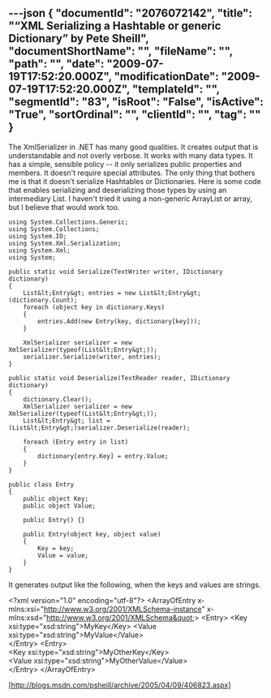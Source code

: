---json
{
  "documentId": "2076072142",
  "title": "“XML Serializing a Hashtable or generic Dictionary” by Pete Sheill",
  "documentShortName": "",
  "fileName": "",
  "path": "",
  "date": "2009-07-19T17:52:20.000Z",
  "modificationDate": "2009-07-19T17:52:20.000Z",
  "templateId": "",
  "segmentId": "83",
  "isRoot": "False",
  "isActive": "True",
  "sortOrdinal": "",
  "clientId": "",
  "tag": ""
}
---

The XmlSerializer in .NET has many good qualities.  It creates output that is understandable and not overly verbose.  It works with many data types.  It has a simple, sensible policy -- it only serializes public properties and members.  It doesn't require special attributes.  The only thing that bothers me is that it doesn't serialize Hashtables or Dictionaries.  Here is some code that enables serializing and deserializing those types by using an intermediary List.  I haven't tried it using a non-generic ArrayList or array, but I believe that would work too.

    using System.Collections.Generic;
    using System.Collections;
    using System.IO;
    using System.Xml.Serialization;
    using System.Xml;
    using System;

    public static void Serialize(TextWriter writer, IDictionary dictionary)
    {
        List&lt;Entry&gt; entries = new List&lt;Entry&gt;(dictionary.Count);
        foreach (object key in dictionary.Keys)
        {
            entries.Add(new Entry(key, dictionary[key]));
        }

        XmlSerializer serializer = new XmlSerializer(typeof(List&lt;Entry&gt;));
        serializer.Serialize(writer, entries);
    }

    public static void Deserialize(TextReader reader, IDictionary dictionary)
    {
        dictionary.Clear();
        XmlSerializer serializer = new XmlSerializer(typeof(List&lt;Entry&gt;));
        List&lt;Entry&gt; list = (List&lt;Entry&gt;)serializer.Deserialize(reader);

        foreach (Entry entry in list)
        {
            dictionary[entry.Key] = entry.Value;
        }
    }

    public class Entry
    {
        public object Key;
        public object Value;

        public Entry() {}

        public Entry(object key, object value)
        {
            Key = key;
            Value = value;
        }
    }

It generates output like the following, when the keys and values are strings.

&lt;?xml version=&quot;1.0&quot; encoding=&quot;utf-8&quot;?&gt;
&lt;ArrayOfEntry x­mlns:xsi=&quot;http://www.w3.org/2001/XMLSchema-instance&quot; x­mlns:xsd=&quot;http://www.w3.org/2001/XMLSchema&quot;&gt;
&lt;Entry&gt;
    &lt;Key xsi:type=&quot;xsd:string&quot;&gt;MyKey&lt;/Key&gt;
    &lt;Value xsi:type=&quot;xsd:string&quot;&gt;MyValue&lt;/Value&gt;  
&lt;/Entry&gt;
&lt;Entry&gt;    
    &lt;Key xsi:type=&quot;xsd:string&quot;&gt;MyOtherKey&lt;/Key&gt;    
    &lt;Value xsi:type=&quot;xsd:string&quot;&gt;MyOtherValue&lt;/Value&gt;  
&lt;/Entry&gt;
&lt;/ArrayOfEntry&gt;

[http://blogs.msdn.com/psheill/archive/2005/04/09/406823.aspx]
